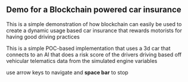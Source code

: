 ## Demo for a Blockchain powered car insurance

This is a simple demonstration of how blockchain can easily be used to create a dynamic usage based car insurance
that rewards motorists for having good driving practices

This is a simple POC-based implementation that uses a 3d car  that connects to an AI that does a risk score of the drivers driving based off
vehicular telematics data from the simulated engine variables 

use arrow keys to navigate and  **space bar**  to stop
